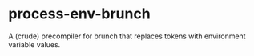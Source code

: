 process-env-brunch
==================

A (crude) precompiler for brunch that replaces tokens with environment variable values.